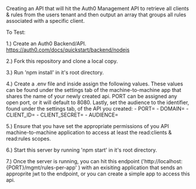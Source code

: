 Creating an API that will hit the Auth0 Management API to retrieve all clients & rules from the users tenant and then output an array that groups all rules associated with a specific client.

To Test:

1.) Create an Auth0 Backend/API. https://auth0.com/docs/quickstart/backend/nodejs

2.) Fork this repository and clone a local copy.

3.) Run 'npm install' in it's root directory. 

4.) Create a .env file and inside assign the following values. These values can be found under the settings tab of the machine-to-machine app that shares the name of your newly created api. PORT can be assigned any open port, or it will default to 8080. Lastly, set the audience to the identifier, found under the settings tab, of the API you created:
    - PORT=
    - DOMAIN=
    - CLIENT_ID=
    - CLIENT_SECRET=
    - AUDIENCE=

5.) Ensure that you have set the appropriate permissions of you API machine-to-machine application to access at least the read:clients & read:rules scopes. 

6.) Start this server by running 'npm start' in it's root directory.

7.) Once the server is running, you can hit this endpoint ('http://localhost:{PORT}/mgmt/rules-per-app' ) with an exisiting application that sends an approprite jwt to the endpoint, or you can create a simple app to access this api.   